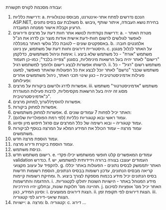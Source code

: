 עבודה מסכמת לקורס תקשורת:
1.	דרישות כלליות:
a.	הנכם נדרשים לפתח אתר-אינטרנט, מבוסס טכנולוגיית ASP.NET, משולבת עם בסיס נתונים
b.	בחירת נושא העבודה, איתור שותף ,גיבוש הרעיון וקבלת אישור ממנחה המעבדה.
2.	דרישות נקודתיות לנושא אתר חוות דעת על מרצים ודירוגים:
a.	מטרת האתר - לאפשר לגולשים לרשום חוות-דעת אישית אודות מוצר וכן לדרג את הנ"ל באספקטים שונים – לטובת כלל גולשי האתר במכללה.
b.	אלמנטים חובה: היסטוריית דירוגים וחוות דעת של משתמש, עץ ניווט.
c.	על האתר לכלול מנגנון אימות וניהול משתמשים, כדלקמן:
i.	משתמש "אורח" - כל משתמש שלא ביצע "רישום" לאתר יהיה בעל הרשאות מינימליות, בסגנון "צפייה בלבד"; כמו-כן תעמוד לרשותו אפשרות לבצע רישום ולהפוך למשתמש רגיל.
ii.	משתמש רשום "רגיל"  - כל משתמש שכבר "נרשם" לאתר יוכל לבצע את כל הפעולות שהאתר מאפשר, למעט פעילות אדמיניסטרטיבית – כגון שינוי תכני האתר, ניהול משתמשים אחרים ופעילותם:
1.	אפשרות לדרג ולרשום ביקורות על מרצים.
iii.	משתמש "אדמיניסטרטור" משתמש מסוג זה יהיה בעל הרשאות מקסימליות, לרבות פעילות המוגדרת כ"אדמיניסטרטיבית".
1.	אפשרות להוסיף\לערוך,למחוק מרצים.
2.	אפשרות למחוק ביקורות.
3.	אפשרות למחוק משתמשים.
d.	האתר יכיל לפחות 7 עמודים שונים:
1.	עמוד ראשי ובוא קטגוריות כלליות (לפי רמת הפופולריות שלהם).
2.	עמוד קטגוריה – ובוא רשימה של כלל המרצים עם סרגל חיפוש מיון וסיווג.
3.	עמוד מרצה – עמוד הכולל את המידע המלא על המרצה בנוסף לביקורות משתמשים.
4.	עמוד הוספת מרצה חדש.
5.	עמוד הוספת ביקורת ודירוג מרצה.
6.	כניסת משתמש.
7.	רישום משתמש חדש.
e.	עמודים המאפשרים קלט חופשי ממשתמש יכילו פקדי validation כנדרש.
f.	העמודים יעוצבו בצורה ברורה וידידותית למשתמש, יש להקפיד על עיצוב מקצועי.
g.	האתר יתממשק לבסיס נתונים - הפעולות באתר יכללו קריאה מבסיס הנתונים, עדכון רשומות בבסיס הנתונים, הוספת רשומות חדשות ומחיקת רשומות קיימות.
h.	בסיס הנתונים יכיל מידע בכמות מספקת לצורך ביצוע ההדגמה והתרשמות.
i.	מידע המנוהל באתר - הישויות השונות יחולקו לקטגוריות. תהיינה מס' חלוקות שונות, ובחלקן יהיו היררכיות.
j.	האתר יכיל מס' אופציות לסיכום וסינון המידע, כגון:
i.	הצגת דירוגים ממוצעים. 
ii.	הצגת דירוגים לפי תקופת זמן.
iii.	הצגת שיאני-דירוג לפי קטגוריה.
3.	יישויות:
a.	מרצה:
b.	קטגוריה:
c.	דירוג ...
